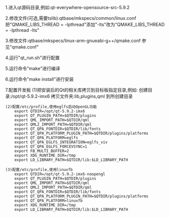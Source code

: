 1.进入qt源码目录,例如:qt-everywhere-opensource-src-5.9.2

2.修改文件(可选,需要tslib):qtbase/mkspecs/common/linux.conf
	把"QMAKE_LIBS_THREAD = -lpthread"添加"-lts"改为"QMAKE_LIBS_THREAD = -lpthread -lts"

3.修改文件:qtbase/mkspecs/linux-arm-gnueabi-g++/qmake.conf
	参见"qmake.conf"

4.运行"qt_run.sh"进行配置

5.运行命令"make"进行编译

6.运行命令"make install"进行安装

7.配置开发板
	(1)把安装后的Qt的相关库拷贝到目标板指定目录,例如:
		创建目录:/opt/qt-5.9.2-imx6
		拷贝文件夹:lib,plugins,qml 到所创建目录
	
	(2)配置/etc/profile,使用eglfs启动OpenGL功能
		export QTDIR=/opt/qt-5.9.2-imx6
		export QT_PLUGIN_PATH=$QTDIR/plugins
		export QML_IMPORT_PATH=$QTDIR/qml
		export QML2_IMPORT_PATH=$QTDIR/qml
		export QT_QPA_FONTDIR=$QTDIR/lib/fonts
		export QT_QPA_PLATFORM_PLUGIN_PATH=$QTDIR/plugins/platforms
		export QT_QPA_PLATFORM=eglfs
		export QT_QPA_EGLFS_INTEGRATION=eglfs_viv
		export QT_QPA_EGLFS_FORCEVSYNC=1
		export FB_MULTI_BUFFER=2
		export XDG_RUNTIME_DIR=/tmp
		export LD_LIBRARY_PATH=$QTDIR/lib:$LD_LIBRARY_PATH

	(3)配置/etc/profile,使用linuxfb
		export QTDIR=/opt/qt-5.9.2-imx6-noopengl
		export QT_PLUGIN_PATH=$QTDIR/plugins
		export QML_IMPORT_PATH=$QTDIR/qml
		export QML2_IMPORT_PATH=$QTDIR/qml
		export QT_QPA_FONTDIR=$QTDIR/lib/fonts
		export QT_QPA_PLATFORM_PLUGIN_PATH=$QTDIR/plugins/platforms
		export QT_QPA_PLATFORM=linuxfb
		export XDG_RUNTIME_DIR=/tmp
		export LD_LIBRARY_PATH=$QTDIR/lib:$LD_LIBRARY_PATH
	